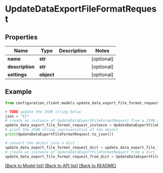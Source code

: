 # UpdateDataExportFileFormatRequest


## Properties

Name | Type | Description | Notes
------------ | ------------- | ------------- | -------------
**name** | **str** |  | [optional] 
**description** | **str** |  | [optional] 
**settings** | **object** |  | [optional] 

## Example

```python
from configuration_client.models.update_data_export_file_format_request import UpdateDataExportFileFormatRequest

# TODO update the JSON string below
json = "{}"
# create an instance of UpdateDataExportFileFormatRequest from a JSON string
update_data_export_file_format_request_instance = UpdateDataExportFileFormatRequest.from_json(json)
# print the JSON string representation of the object
print(UpdateDataExportFileFormatRequest.to_json())

# convert the object into a dict
update_data_export_file_format_request_dict = update_data_export_file_format_request_instance.to_dict()
# create an instance of UpdateDataExportFileFormatRequest from a dict
update_data_export_file_format_request_from_dict = UpdateDataExportFileFormatRequest.from_dict(update_data_export_file_format_request_dict)
```
[[Back to Model list]](../README.md#documentation-for-models) [[Back to API list]](../README.md#documentation-for-api-endpoints) [[Back to README]](../README.md)


